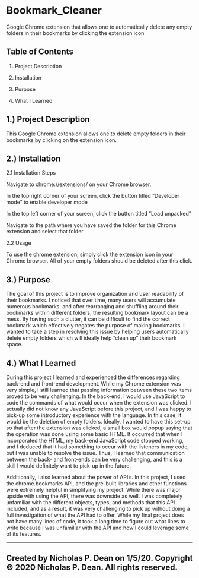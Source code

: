# Bookmark_Cleaner
Google Chrome extension that allows one to automatically delete any empty folders in their bookmarks by clicking the extension icon

  Table of Contents
   -----------------

   1. Project Description

   2. Installation

   3. Purpose

   4. What I Learned


1.) Project Description
   --------------------------------
This Google Chrome extension allows one to delete empty folders in their bookmarks by clicking on the extension icon.


2.) Installation
   -------------------

   2.1 Installation Steps

Navigate to chrome://extensions/ on your Chrome browser.     
 
In the top right corner of your screen, click the button titled “Developer mode” to enable developer mode

In the top left corner of your screen, click the button titled “Load unpacked”

Navigate to the path where you have saved the folder for this Chrome extension and select that folder
     
   2.2 Usage

To use the chrome extension, simply click the extension icon in your Chrome browser. All of your empty folders should be deleted after this click.

3.) Purpose
   ------------

The goal of this project is to improve organization and user readability of their bookmarks. I noticed that over time, many users will accumulate numerous bookmarks, and after 
rearranging and shuffling around their bookmarks within different folders, the resulting bookmark layout can be a mess. By having such a clutter, it can be difficult to find the 
correct bookmark which effectively negates the purpose of making bookmarks. I wanted to take a step in resolving this issue by helping users automatically delete empty folders which 
will ideally help “clean up” their bookmark space.

4.) What I Learned
   ------------

During this project I learned and experienced the differences regarding back-end and front-end development. While my Chrome extension was very simple, I still learned that passing 
information between these two items proved to be very challenging. In the back-end, I would use JavaScript to code the commands of what would occur when the extension was clicked. 
I actually did not know any JavaScript before this project, and I was happy to pick-up some introductory experience with the language. In this case, it would be the deletion of empty folders. 
Ideally, I wanted to have this set-up so that after the extension was clicked, a small box would popup saying that the operation was done using some basic HTML. It occurred that when I 
incorporated the HTML, my back-end JavaScript code stopped working, and I deduced that it had something to occur with the listeners in my code, but I was unable to resolve the issue. 
Thus, I learned that communication between the back- and front-ends can be very challenging, and this is a skill I would definitely want to pick-up in the future.

Additionally, I also learned about the power of API’s. In this project, I used the chrome.bookmarks API, and the pre-built libraries and other functions were extremely helpful in simplifying 
my project. While there was major upside with using the API, there was downside as well. I was completely unfamiliar with the different objects, types, and methods that this API included, and as 
a result, it was very challenging to pick up without doing a full investigation of what the API had to offer. While my final project does not have many lines of code, it took a long time to 
figure out what lines to write because I was unfamiliar with the API and how I could leverage some of its features.

------------------------------------------------------------------------
Created by Nicholas P. Dean on 1/5/20.
Copyright © 2020 Nicholas P. Dean. All rights reserved. 
------------------------------------------------------------------------
